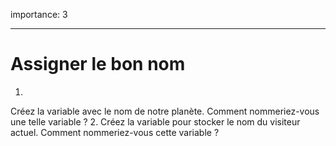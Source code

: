importance: 3

---

# Assigner le bon nom

1.
Créez la variable avec le nom de notre planète.
Comment nommeriez-vous une telle variable ?
2.
Créez la variable pour stocker le nom du visiteur actuel.
Comment nommeriez-vous cette variable ?